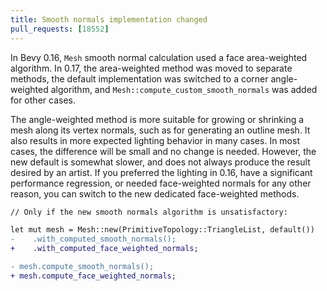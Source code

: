 ```yaml
---
title: Smooth normals implementation changed
pull_requests: [18552]
---
```


In Bevy 0.16, `Mesh` smooth normal calculation used a face area-weighted
algorithm. In 0.17, the area-weighted method was moved to separate methods,
the default implementation was switched to a corner angle-weighted algorithm,
and `Mesh::compute_custom_smooth_normals` was added for other cases.

The angle-weighted method is more suitable for growing or shrinking a mesh along
its vertex normals, such as for generating an outline mesh. It also results in
more expected lighting behavior in many cases. In most cases, the difference
will be small and no change is needed. However, the new default is somewhat
slower, and does not always produce the result desired by an artist. If you
preferred the lighting in 0.16, have a significant performance regression,
or needed face-weighted normals for any other reason, you can switch to the
new dedicated face-weighted methods.

```diff
// Only if the new smooth normals algorithm is unsatisfactory:

let mut mesh = Mesh::new(PrimitiveTopology::TriangleList, default())
-    .with_computed_smooth_normals();
+    .with_computed_face_weighted_normals;

- mesh.compute_smooth_normals();
+ mesh.compute_face_weighted_normals;
```
